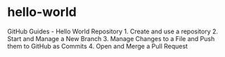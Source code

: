 # hello-world
GitHub Guides - Hello World Repository 1. Create and use a repository 2. Start and Manage a New Branch 3. Manage Changes to a File and Push them to GitHub as Commits  4. Open and Merge a Pull Request
